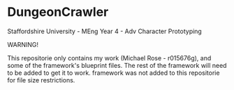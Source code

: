 # DungeonCrawler
Staffordshire University - MEng Year 4 - Adv Character Prototyping

WARNING!

This repositorie only contains my work (Michael Rose - r015676g), and some of the framework's blueprint files.
The rest of the framework will need to be added to get it to work.
framework was not added to this repositorie for file size restrictions.